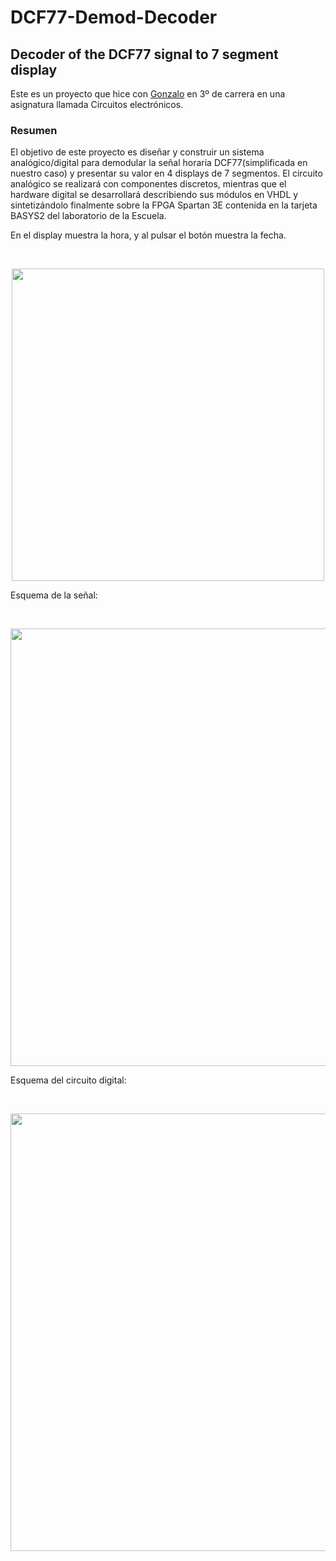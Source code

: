 # DCF77-Demod-Decoder
## Decoder of the DCF77 signal to 7 segment display

Este es un proyecto que hice con <a href="https://github.com/GONZALOCAPILLAPAREDES">Gonzalo</a> en 3º de carrera en una asignatura llamada Circuitos electrónicos.

### Resumen
El objetivo de este proyecto es diseñar y construir un sistema analógico/digital para demodular la señal horaria DCF77(simplificada en nuestro caso) y presentar su valor en 4 displays de 7 segmentos. El circuito analógico se realizará con componentes discretos, mientras que el hardware digital se desarrollará describiendo sus módulos en VHDL y sintetizándolo finalmente sobre la FPGA Spartan 3E contenida en la tarjeta BASYS2 del laboratorio de la Escuela.  

En el display muestra la hora, y al pulsar el botón muestra la fecha.


<br/>
<p align="center">
  <img src="https://user-images.githubusercontent.com/28632986/56023731-de2e1c80-5d0e-11e9-9cae-e1cd299bd923.gif" width="500">
</p>


Esquema de la señal:

<br/>
<p align="center">
  <img src="https://user-images.githubusercontent.com/28632986/56023987-64e2f980-5d0f-11e9-883f-0c422cff65e6.png " width="700">
</p>

Esquema del circuito digital:

<br/>
<p align="center">
  <img src="https://user-images.githubusercontent.com/28632986/56023698-c0f94e00-5d0e-11e9-810d-3725b6e84669.png" width="700">
</p>
<br/>
